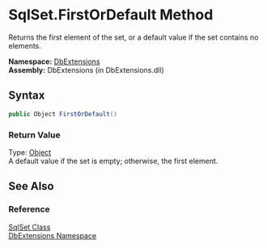 SqlSet.FirstOrDefault Method
============================
Returns the first element of the set, or a default value if the set contains no elements.

**Namespace:** [DbExtensions][1]  
**Assembly:** DbExtensions (in DbExtensions.dll)

Syntax
------

```csharp
public Object FirstOrDefault()
```

### Return Value
Type: [Object][2]  
A default value if the set is empty; otherwise, the first element.

See Also
--------

### Reference
[SqlSet Class][3]  
[DbExtensions Namespace][1]  

[1]: ../README.md
[2]: http://msdn.microsoft.com/en-us/library/e5kfa45b
[3]: README.md